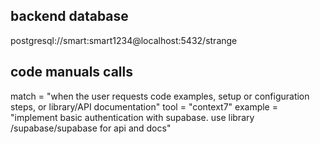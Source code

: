 ## backend database
postgresql://smart:smart1234@localhost:5432/strange

## code manuals calls
match = "when the user requests code examples, setup or configuration steps, or library/API documentation"
tool  = "context7"
example = "implement basic authentication with supabase. use library /supabase/supabase for api and docs"
